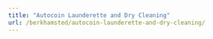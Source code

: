 ```yaml
---
title: "Autocoin Launderette and Dry Cleaning"
url: /berkhamsted/autocoin-launderette-and-dry-cleaning/
---
```

